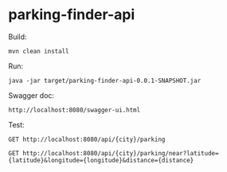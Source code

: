 # parking-finder-api

Build:
```
mvn clean install
```

Run:
```
java -jar target/parking-finder-api-0.0.1-SNAPSHOT.jar
```

Swagger doc:
```
http://localhost:8080/swagger-ui.html
```

Test:
```
GET http://localhost:8080/api/{city}/parking

GET http://localhost:8080/api/{city}/parking/near?latitude={latitude}&longitude={longitude}&distance={distance}
```
